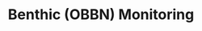 ---
schema: default
title: Benthic (OBBN) Monitoring
organization: RVCA
notes: add...
license: 'https://gis.rvca.ca/openData/RVCA Standard Data Licence.pdf'
metadata: ''
category:
  - RVCA Open Datasets
maintainer: ''
maintainer_email: ''
lastUpdate: ''
---